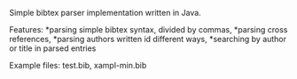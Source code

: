 Simple bibtex parser implementation written in Java.

Features:
*parsing simple bibtex syntax, divided by commas,
*parsing cross references,
*parsing authors written id different ways,
*searching by author or title in parsed entries

Example files: test.bib, xampl-min.bib
